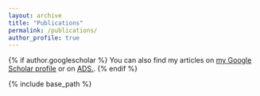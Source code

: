 ```yaml
---
layout: archive
title: "Publications"
permalink: /publications/
author_profile: true
---
```


{% if author.googlescholar %}
  You can also find my articles on <u><a href="{{author.googlescholar}}">my Google Scholar profile</a></u> or on <u><a href="https://ui.adsabs.harvard.edu/search/q=avestruz%2C%20camille&sort=date%20desc%2C%20bibcode%20desc&p_=0">ADS</a>.</u>.
{% endif %}

{% include base_path %}


